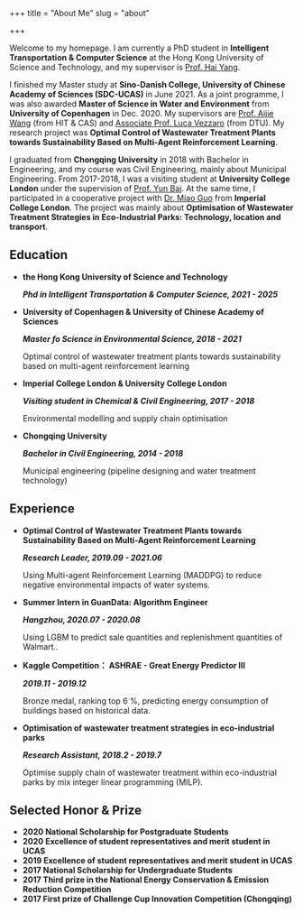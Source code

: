 +++
title = "About Me"
slug = "about"

+++

Welcome to my homepage. I am currently a PhD student in **Intelligent Transportation & Computer Science** at the Hong Kong University of Science and Technology, and my supervisor is [Prof. Hai Yang](https://cehyang.people.ust.hk/). 

I finished my Master study at **Sino-Danish College, University of Chinese Academy of Sciences (SDC-UCAS)** in June 2021. As a joint programme, I was also awarded **Master of Science in Water and Environment** from **University of Copenhagen** in Dec. 2020. My supervisors are [Prof. Aijie Wang](http://homepage.hit.edu.cn/wangaijie) (from HIT & CAS) and [Associate Prof. Luca Vezzaro](https://orbit.dtu.dk/en/persons/luca-vezzaro) (from DTU). My research project was **Optimal Control of Wastewater Treatment Plants towards Sustainability Based on Multi-Agent Reinforcement Learning**. 

I graduated from **Chongqing University** in 2018 with Bachelor in Engineering, and my course was Civil Engineering, mainly about Municipal Engineering. From 2017-2018, I was a visiting student at **University College London** under the supervision of [Prof. Yun Bai](https://www.ucl.ac.uk/civil-environmental-geomatic-engineering/people/dr-yun-bai). At the same time, I participated in a cooperative project with [Dr. Miao Guo](https://www.imperial.ac.uk/people/miao.guo) from **Imperial College London**. The project was mainly about **Optimisation of Wastewater Treatment Strategies in Eco-Industrial Parks: Technology, location and transport**.

## Education

- **the Hong Kong University of Science and Technology**

  ***Phd in Intelligent Transportation & Computer Science, 2021 - 2025***

- **University of Copenhagen & University of Chinese Academy of Sciences**

  ***Master fo Science in Environmental Science, 2018 - 2021***

  Optimal control of wastewater treatment plants towards sustainability based on multi-agent reinforcement learning

- **Imperial College London & University College London**

  ***Visiting student in Chemical & Civil Engineering, 2017 - 2018***

  Environmental modelling and supply chain optimisation

- **Chongqing University**

  ***Bachelor in Civil Engineering, 2014 - 2018***

  Municipal engineering (pipeline designing and water treatment technology)

## Experience

- **Optimal Control of Wastewater Treatment Plants towards Sustainability Based on Multi-Agent Reinforcement Learning**

  ***Research Leader, 2019.09 - 2021.06***

  Using Multi-agent Reinforcement Learning (MADDPG) to reduce negative environmental impacts of water systems.

- **Summer Intern in GuanData: Algorithm Engineer**

  ***Hangzhou, 2020.07 - 2020.08***

  Using LGBM to predict sale quantities and replenishment quantities of Walmart..

- **Kaggle Competition： ASHRAE - Great Energy Predictor III**

  ***2019.11 - 2019.12***

  Bronze medal, ranking top 6 %, predicting energy consumption of buildings based on historical data.

- **Optimisation of wastewater treatment strategies in eco-industrial parks**

  ***Research Assistant, 2018.2 - 2019.7***

  Optimise supply chain of wastewater treatment within eco-industrial parks by mix integer linear programming (MILP).

## Selected Honor & Prize

- **2020 National Scholarship for Postgraduate Students**
- **2020 Excellence of student representatives and merit student in UCAS**
- **2019 Excellence of student representatives and merit student in UCAS**
- **2017 National Scholarship for Undergraduate Students**
- **2017 Third prize in the National Energy Conservation & Emission Reduction Competition**
- **2017 First prize of Challenge Cup Innovation Competition (Chongqing)**

